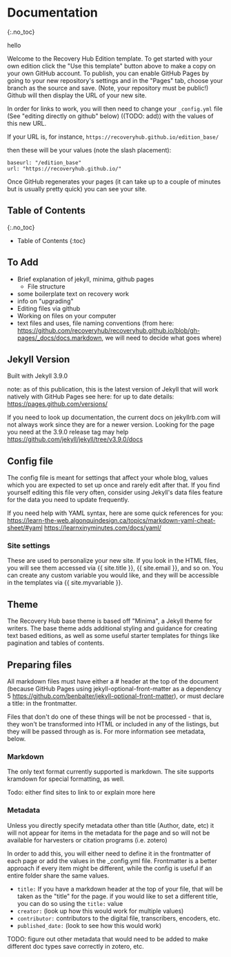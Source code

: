 # Documentation
{:.no_toc}

hello

Welcome to the Recovery Hub Edition template. To get started with your own edition click the "Use this template" button above to make a copy on your own GitHub account. To publish, you can enable GitHub Pages by going to your new repository's settings and in the "Pages" tab, choose your branch as the source and save. (Note, your repository must be public!) Github will then display the URL of your new site. 

In order for links to work, you will then need to change your `_config.yml` file (See "editing directly on github" below) ((TODO: add)) with the values of this new URL. 

If your URL is, for instance, `https://recoveryhub.github.io/edition_base/`

then these will be your values (note the slash placement): 

```
baseurl: "/edition_base"
url: "https://recoveryhub.github.io/"
```

Once GitHub regenerates your pages (it can take up to a couple of minutes but is usually pretty quick) you can see your site.

## Table of Contents
{:.no_toc}

* Table of Contents
{:toc}

## To Add

- Brief explanation of jekyll, minima, github pages
  - File structure
- some boilerplate text on recovery work
- info on "upgrading"
- Editing files via github
- Working on files on your computer
- text files and uses, file naming conventions (from here: https://github.com/recoveryhub/recoveryhub.github.io/blob/gh-pages/_docs/docs.markdown, we will need to decide what goes where)

## Jekyll Version

Built with Jekyll 3.9.0

note: as of this publication, this is the latest version of Jekyll that 
will work natively with GitHub Pages
see here: for up to date details: https://pages.github.com/versions/

If you need to look up documentation, the current docs on jekyllrb.com will not always work since they are for a newer version. Looking for the page you need at the 3.9.0 release tag may help https://github.com/jekyll/jekyll/tree/v3.9.0/docs

## Config file

The config file is meant for settings that affect your whole blog, values
which you are expected to set up once and rarely edit after that. If you find
yourself editing this file very often, consider using Jekyll's data files
feature for the data you need to update frequently.

If you need help with YAML syntax, here are some quick references for you: 
https://learn-the-web.algonquindesign.ca/topics/markdown-yaml-cheat-sheet/#yaml
 https://learnxinyminutes.com/docs/yaml/

### Site settings
These are used to personalize your new site. If you look in the HTML files,
you will see them accessed via {{ site.title }}, {{ site.email }}, and so on.
You can create any custom variable you would like, and they will be accessible
in the templates via {{ site.myvariable }}.

## Theme

The Recovery Hub base theme is based off "Minima", a Jekyll theme for writers. The base theme adds additional styling and guidance for creating text based editions, as well as some useful starter templates for things like pagination and tables of contents. 

## Preparing files

All markdown files must have either a # header at the top of the document (because GitHub Pages using jekyll-optional-front-matter as a dependency 5 https://github.com/benbalter/jekyll-optional-front-matter), or must declare a title: in the frontmatter. 

Files that don't do one of these things will be not be processed - that is, they won't be transformed into HTML or included in any of the listings, but they will be passed through as is. For more information see metadata, below. 

### Markdown

The only text format currently supported is markdown. The site supports kramdown for special formatting, as well. 

Todo: either find sites to link to or explain more here

### Metadata

Unless you directly specify metadata other than title (Author, date, etc) it will not appear for items in the metadata for the page and so will not be available for harvesters or citation programs (i.e. zotero)

In order to add this, you will either need to define it in the frontmatter of each page or add the values in the _config.yml file. Frontmatter is a better approach if every item might be different, while the config is useful if an entire folder share the same values. 

- `title:` If you have a markdown header at the top of your file, that will be taken as the "title" for the page. if you would like to set a different title, you can do so using the `title:` value
- `creator:` (look up how this would work for multiple values)
- `contributor:` contributors to the digital file, transcribers, encoders, etc.
- `published_date:` (look to see how this would work)

TODO: figure out other metadata that would need to be added to make different doc types save correctly in zotero, etc.

